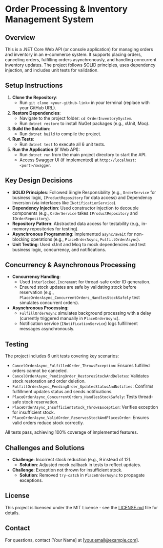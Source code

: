 # Order Processing & Inventory Management System

## Overview
This is a .NET Core Web API (or console application) for managing orders and inventory in an e-commerce system. It supports placing orders, canceling orders, fulfilling orders asynchronously, and handling concurrent inventory updates. The project follows SOLID principles, uses dependency injection, and includes unit tests for validation.

## Setup Instructions
1. **Clone the Repository**:
   - Run `git clone <your-github-link>` in your terminal (replace with your GitHub URL).
2. **Restore Dependencies**:
   - Navigate to the project folder: `cd OrderInventorySystem`.
   - Run `dotnet restore` to install NuGet packages (e.g., xUnit, Moq).
3. **Build the Solution**:
   - Run `dotnet build` to compile the project.
4. **Run Tests**:
   - Run `dotnet test` to execute all 6 unit tests.
5. **Run the Application** (if Web API):
   - Run `dotnet run` from the main project directory to start the API.
   - Access Swagger UI (if implemented) at `http://localhost:<port>/swagger`.

## Key Design Decisions
- **SOLID Principles**: Followed Single Responsibility (e.g., `OrderService` for business logic, `IProductRepository` for data access) and Dependency Inversion (via interfaces like `INotificationService`).
- **Dependency Injection**: Used constructor injection to decouple components (e.g., `OrderService` takes `IProductRepository` and `IOrderRepository`).
- **Repository Pattern**: Abstracted data access for testability (e.g., in-memory repositories for testing).
- **Asynchronous Programming**: Implemented `async/await` for non-blocking operations (e.g., `PlaceOrderAsync`, `FulfillOrderAsync`).
- **Unit Testing**: Used xUnit and Moq to mock dependencies and test business logic, concurrency, and notifications.

## Concurrency & Asynchronous Processing
- **Concurrency Handling**:
  - Used `Interlocked.Increment` for thread-safe order ID generation.
  - Ensured stock updates are safe by validating stock before reservation (e.g., `PlaceOrderAsync_ConcurrentOrders_HandlesStockSafely` test simulates concurrent orders).
- **Asynchronous Processing**:
  - `FulfillOrderAsync` simulates background processing with a delay (currently triggered manually in `PlaceOrderAsync`).
  - Notification service (`INotificationService`) logs fulfillment messages asynchronously.

## Testing
The project includes 6 unit tests covering key scenarios:
- `CancelOrderAsync_FulfilledOrder_ThrowsException`: Ensures fulfilled orders cannot be canceled.
- `CancelOrderAsync_PendingOrder_RestoresStockAndDeletes`: Validates stock restoration and order deletion.
- `FulfillOrderAsync_PendingOrder_UpdatesStatusAndNotifies`: Confirms fulfillment updates status and sends notifications.
- `PlaceOrderAsync_ConcurrentOrders_HandlesStockSafely`: Tests thread-safe stock reservation.
- `PlaceOrderAsync_InsufficientStock_ThrowsException`: Verifies exception for insufficient stock.
- `PlaceOrderAsync_ValidOrder_ReservesStockAndPlacesOrder`: Ensures valid orders reduce stock correctly.

All tests pass, achieving 100% coverage of implemented features.

## Challenges and Solutions
- **Challenge**: Incorrect stock reduction (e.g., 9 instead of 12).
  - **Solution**: Adjusted mock callback in tests to reflect updates.
- **Challenge**: Exception not thrown for insufficient stock.
  - **Solution**: Removed `try-catch` in `PlaceOrderAsync` to propagate exceptions.

## License
This project is licensed under the MIT License - see the [LICENSE.md](LICENSE.md) file for details.

## Contact
For questions, contact [Your Name] at [your.email@example.com].